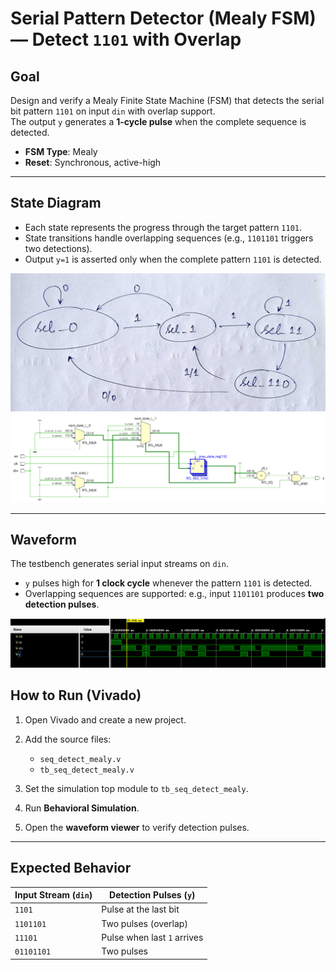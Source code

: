 # Serial Pattern Detector (Mealy FSM) — Detect `1101` with Overlap

## Goal
Design and verify a Mealy Finite State Machine (FSM) that detects the serial bit pattern `1101` on input `din` with overlap support.  
The output `y` generates a **1-cycle pulse** when the complete sequence is detected.

- **FSM Type**: Mealy  
- **Reset**: Synchronous, active-high  

---

## State Diagram
- Each state represents the progress through the target pattern `1101`.  
- State transitions handle overlapping sequences (e.g., `1101101` triggers two detections).  
- Output `y=1` is asserted only when the complete pattern `1101` is detected.  

![State Diagram](https://github.com/aadityas024/CS-322M_Aaditya_Pratap_Shahi_230102124/blob/main/fsm-assignments/problem1_seqdet/state_dig.jpeg)
![Block Design](https://github.com/aadityas024/CS-322M_Aaditya_Pratap_Shahi_230102124/blob/main/fsm-assignments/problem1_seqdet/block_dig.jpeg)

---

## Waveform
The testbench generates serial input streams on `din`.  
- `y` pulses high for **1 clock cycle** whenever the pattern `1101` is detected.  
- Overlapping sequences are supported: e.g., input `1101101` produces **two detection pulses**.  

![Waveform](https://github.com/aadityas024/CS-322M_Aaditya_Pratap_Shahi_230102124/blob/main/fsm-assignments/problem1_seqdet/wave.jpeg)

## How to Run (Vivado)

1. Open Vivado and create a new project.

2. Add the source files:
   - `seq_detect_mealy.v`  
   - `tb_seq_detect_mealy.v`
3. Set the simulation top module to `tb_seq_detect_mealy`.
4. Run **Behavioral Simulation**.
5. Open the **waveform viewer** to verify detection pulses.

---

## Expected Behavior
| Input Stream (`din`) | Detection Pulses (`y`) |
|-----------------------|-------------------------|
| `1101`               | Pulse at the last bit   |
| `1101101`            | Two pulses (overlap)    |
| `11101`              | Pulse when last `1` arrives |
| `01101101`           | Two pulses              |  



